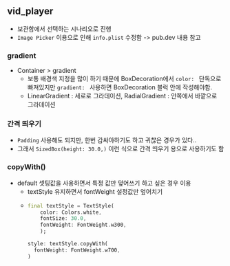 ## vid_player
- 보관함에서 선택하는 시나리오로 진행
- `Image Picker` 이용으로 인해 `info.plist` 수정함 -> pub.dev 내용 참고

### gradient
- Container > gradient
  - 보통 배경색 지정을 많이 하기 때문에 BoxDecoration에서 `color: ` 단독으로 빠져있지만 `gradient: ` 사용하면 BoxDecoration 블럭 안에 작성해야함.
  - LinearGradient : 세로로 그라데이션, RadialGradient : 안쪽에서 바깥으로 그라데이션

### 간격 띄우기
- `Padding` 사용해도 되지만, 한번 감싸야하기도 하고 귀찮은 경우가 있다..
- 그래서 `SizedBox(height: 30.0,)` 이런 식으로 간격 띄우기 용으로 사용하기도 함

### copyWith()
- default 셋팅값을 사용하면서 특정 값만 덮어쓰기 하고 싶은 경우 이용
  - textStyle 유지하면서 fontWeight 설정값만 엎어치기
  - ```dart
    final textStyle = TextStyle(
        color: Colors.white,
        fontSize: 30.0,
        fontWeight: FontWeight.w300,
        );
    
    style: textStyle.copyWith(
      fontWeight: FontWeight.w700,
    )
    ```